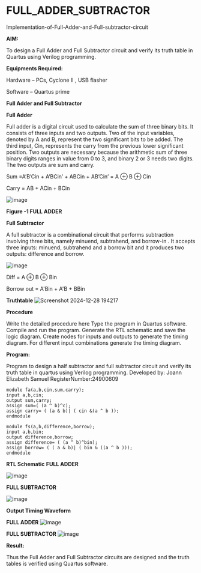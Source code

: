 # FULL_ADDER_SUBTRACTOR

Implementation-of-Full-Adder-and-Full-subtractor-circuit

**AIM:**

To design a Full Adder and Full Subtractor circuit and verify its truth table in Quartus using Verilog programming.

**Equipments Required:**

Hardware – PCs, Cyclone II , USB flasher

Software – Quartus prime

**Full Adder and Full Subtractor**

**Full Adder**

Full adder is a digital circuit used to calculate the sum of three binary bits. It consists of three inputs and two outputs. Two of the input variables, denoted by A and B, represent the two significant bits to be added. The third input, Cin, represents the carry from the previous lower significant position. Two outputs are necessary because the arithmetic sum of three binary digits ranges in value from 0 to 3, and binary 2 or 3 needs two digits. The two outputs are sum and carry.

Sum =A’B’Cin + A’BCin’ + ABCin + AB’Cin’ = A ⊕ B ⊕ Cin 

Carry = AB + ACin + BCin

![image](https://github.com/naavaneetha/FULL_ADDER_SUBTRACTOR/assets/154305477/0f30ba51-5ffb-4198-845f-18e054f675e7)

**Figure -1 FULL ADDER**

**Full Subtractor**

A full subtractor is a combinational circuit that performs subtraction involving three bits, namely minuend, subtrahend, and borrow-in . It accepts three inputs: minuend, subtrahend and a borrow bit and it produces two outputs: difference and borrow.

![image](https://github.com/naavaneetha/FULL_ADDER_SUBTRACTOR/assets/154305477/02b24f51-ab51-4304-9ad6-7b81ffc1ead5)

Diff = A ⊕ B ⊕ Bin 

Borrow out = A'Bin + A'B + BBin

**Truthtable**
![Screenshot 2024-12-28 194217](https://github.com/user-attachments/assets/171251f3-06c2-450d-85c2-59eaec585a8b)

**Procedure**

Write the detailed procedure here
Type the program in Quartus software. Compile and run the program. Generate the RTL schematic and save the logic diagram. Create nodes for inputs and outputs to generate the timing diagram. For different input combinations generate the timing diagram.

**Program:**

Program to design a half subtractor and full subtractor circuit and verify its truth table in quartus using Verilog programming. 
Developed by:  Joann Elizabeth Samuel RegisterNumber:24900609

```
module fa(a,b,cin,sum,carry);
input a,b,cin;
output sum,carry;
assign sum=( (a ^ b)^c);
assign carry= ( (a & b)| ( cin &(a ^ b ));
endmodule
 
module fs(a,b,difference,borrow);
input a,b,bin;
output difference,borrow;
assign difference= ( (a ^ b)^bin);
assign borrow= ( ( a & b)| ( bin & ((a ^ b )));
endmodule
```

**RTL Schematic**
**FULL ADDER**

![image](https://github.com/user-attachments/assets/20e82619-d573-499f-bbee-d27de3f7686c)

**FULL SUBTRACTOR**

![image](https://github.com/user-attachments/assets/e153c969-a69e-446c-b3b8-8800d3da1c63)



**Output Timing Waveform**

**FULL ADDER**
![image](https://github.com/user-attachments/assets/77f6bb20-167e-4655-92ee-3c463fe68df2)

**FULL SUBTRACTOR**
![image](https://github.com/user-attachments/assets/45ca0501-3d41-45ab-acaa-19dbaf97727d)


**Result:**

Thus the Full Adder and Full Subtractor circuits are designed and the truth tables is verified using Quartus software.



